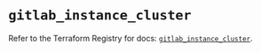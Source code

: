 # `gitlab_instance_cluster`

Refer to the Terraform Registry for docs: [`gitlab_instance_cluster`](https://registry.terraform.io/providers/gitlabhq/gitlab/17.1.0/docs/resources/instance_cluster).
